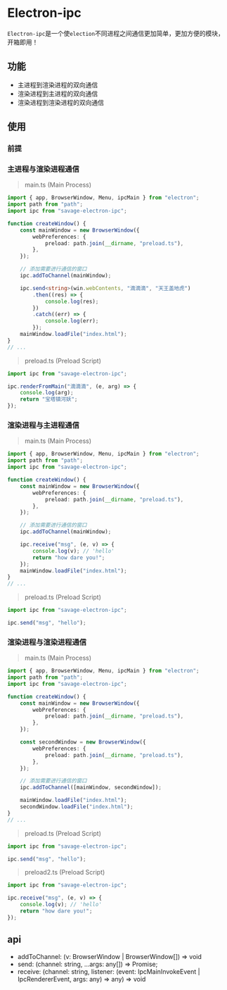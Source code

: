 # Electron-ipc

`Electron-ipc`是一个使`election`不同进程之间通信更加简单，更加方便的模块， 开箱即用！

## 功能

-   主进程到渲染进程的双向通信
-   渲染进程到主进程的双向通信
-   渲染进程到渲染进程的双向通信

## 使用

### 前提

### 主进程与渲染进程通信

> main.ts (Main Process)

```typescript
import { app, BrowserWindow, Menu, ipcMain } from "electron";
import path from "path";
import ipc from "savage-electron-ipc";

function createWindow() {
    const mainWindow = new BrowserWindow({
        webPreferences: {
            preload: path.join(__dirname, "preload.ts"),
        },
    });

    // 添加需要进行通信的窗口
    ipc.addToChannel(mainWindow);

    ipc.send<string>(win.webContents, "滴滴滴", "天王盖地虎")
        .then((res) => {
            console.log(res);
        })
        .catch((err) => {
            console.log(err);
        });
    mainWindow.loadFile("index.html");
}
// ...
```

> preload.ts (Preload Script)

```typescript
import ipc from "savage-electron-ipc";

ipc.renderFromMain("滴滴滴", (e, arg) => {
    console.log(arg);
    return "宝塔镇河妖";
});
```

### 渲染进程与主进程通信

> main.ts (Main Process)

```typescript
import { app, BrowserWindow, Menu, ipcMain } from "electron";
import path from "path";
import ipc from "savage-electron-ipc";

function createWindow() {
    const mainWindow = new BrowserWindow({
        webPreferences: {
            preload: path.join(__dirname, "preload.ts"),
        },
    });

    // 添加需要进行通信的窗口
    ipc.addToChannel(mainWindow);

    ipc.receive("msg", (e, v) => {
        console.log(v); // 'hello'
        return "how dare you!";
    });
    mainWindow.loadFile("index.html");
}
// ...
```

> preload.ts (Preload Script)

```typescript
import ipc from "savage-electron-ipc";

ipc.send("msg", "hello");
```

### 渲染进程与渲染进程通信

> main.ts (Main Process)

```typescript
import { app, BrowserWindow, Menu, ipcMain } from "electron";
import path from "path";
import ipc from "savage-electron-ipc";

function createWindow() {
    const mainWindow = new BrowserWindow({
        webPreferences: {
            preload: path.join(__dirname, "preload.ts"),
        },
    });

    const secondWindow = new BrowserWindow({
        webPreferences: {
            preload: path.join(__dirname, "preload.ts"),
        },
    });

    // 添加需要进行通信的窗口
    ipc.addToChannel([mainWindow, secondWindow]);

    mainWindow.loadFile("index.html");
    secondWindow.loadFile("index.html");
}
// ...
```

> preload.ts (Preload Script)

```typescript
import ipc from "savage-electron-ipc";

ipc.send("msg", "hello");
```

> preload2.ts (Preload Script)

```typescript
import ipc from "savage-electron-ipc";

ipc.receive("msg", (e, v) => {
    console.log(v); // 'hello'
    return "how dare you!";
});
```

## api

-   addToChannel: (v: BrowserWindow | BrowserWindow[]) => void
-   send: (channel: string, ...args: any[]) => Promise<any>;
-   receive: (channel: string, listener: (event: IpcMainInvokeEvent | IpcRendererEvent, args: any) => any) => void

